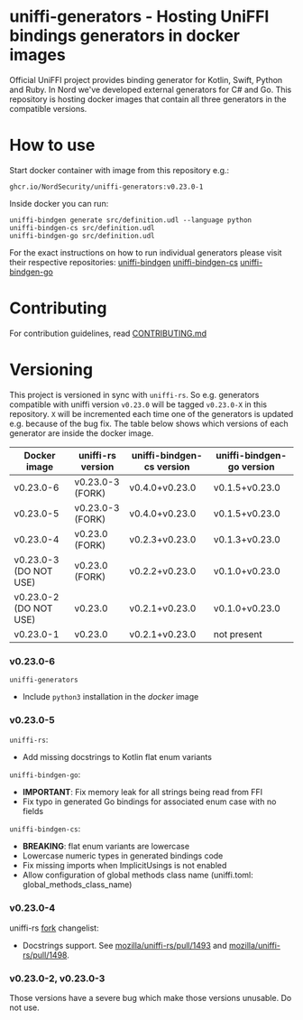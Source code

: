 # uniffi-generators - Hosting UniFFI bindings generators in docker images

Official UniFFI project provides binding generator for Kotlin, Swift, Python and Ruby.
In Nord we've developed external generators for C# and Go.
This repository is hosting docker images that contain all three generators in the compatible versions.

# How to use

Start docker container with image from this repository e.g.:
```
ghcr.io/NordSecurity/uniffi-generators:v0.23.0-1
```
Inside docker you can run:
```
uniffi-bindgen generate src/definition.udl --language python
uniffi-bindgen-cs src/definition.udl
uniffi-bindgen-go src/definition.udl
```
For the exact instructions on how to run individual generators please visit their respective repositories:
[uniffi-bindgen](https://github.com/mozilla/uniffi-rs)
[uniffi-bindgen-cs](https://github.com/NordSecurity/uniffi-bindgen-cs)
[uniffi-bindgen-go](https://github.com/NordSecurity/uniffi-bindgen-go)

# Contributing

For contribution guidelines, read [CONTRIBUTING.md](CONTRIBUTING.md)

# Versioning

This project is versioned in sync with `uniffi-rs`. So e.g. generators compatible with uniffi
version `v0.23.0` will be tagged `v0.23.0-X` in this repository. `X` will be incremented
each time one of the generators is updated e.g. because of the bug fix. The table below
shows which versions of each generator are inside the docker image.


| Docker image           | uniffi-rs version | uniffi-bindgen-cs version | uniffi-bindgen-go version |
|------------------------|-------------------|---------------------------|---------------------------|
| v0.23.0-6              | v0.23.0-3 (FORK)  | v0.4.0+v0.23.0            | v0.1.5+v0.23.0            |
| v0.23.0-5              | v0.23.0-3 (FORK)  | v0.4.0+v0.23.0            | v0.1.5+v0.23.0            |
| v0.23.0-4              | v0.23.0 (FORK)    | v0.2.3+v0.23.0            | v0.1.3+v0.23.0            |
| v0.23.0-3 (DO NOT USE) | v0.23.0 (FORK)    | v0.2.2+v0.23.0            | v0.1.0+v0.23.0            |
| v0.23.0-2 (DO NOT USE) | v0.23.0           | v0.2.1+v0.23.0            | v0.1.0+v0.23.0            |
| v0.23.0-1              | v0.23.0           | v0.2.1+v0.23.0            | not present               |

### v0.23.0-6

`uniffi-generators`
- Include `python3` installation in the *docker* image

### v0.23.0-5

`uniffi-rs`:
- Add missing docstrings to Kotlin flat enum variants

`uniffi-bindgen-go`:
- **IMPORTANT**: Fix memory leak for all strings being read from FFI
- Fix typo in generated Go bindings for associated enum case with no fields

`uniffi-bindgen-cs`:
- **BREAKING**: flat enum variants are lowercase
- Lowercase numeric types in generated bindings code
- Fix missing imports when ImplicitUsings is not enabled
- Allow configuration of global methods class name (uniffi.toml: global_methods_class_name)

### v0.23.0-4

uniffi-rs [fork](https://github.com/NordSecurity/uniffi-rs/commit/36de103c82d3e062ac045b13394b8ad387d23a67) changelist:
- Docstrings support. See
[mozilla/uniffi-rs/pull/1493](https://github.com/mozilla/uniffi-rs/pull/1493) and
[mozilla/uniffi-rs/pull/1498](https://github.com/mozilla/uniffi-rs/pull/1498).

### v0.23.0-2, v0.23.0-3

Those versions have a severe bug which make those versions unusable. Do not use.
